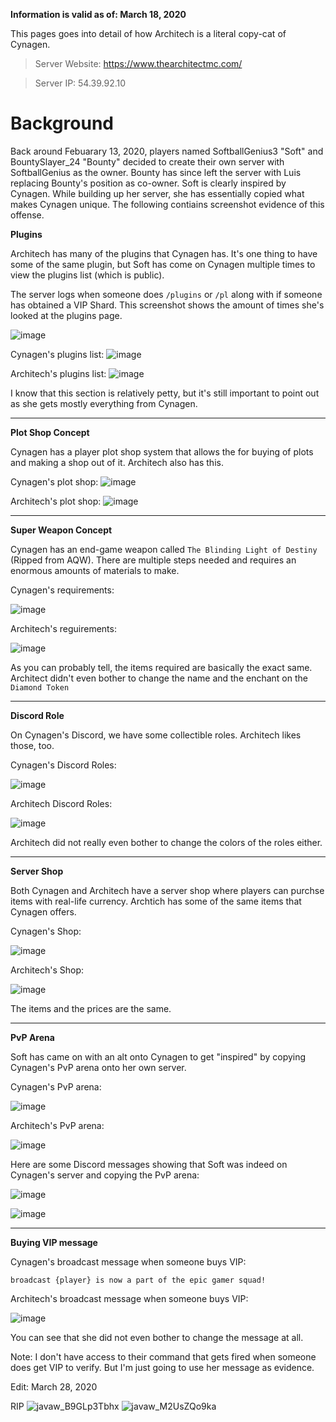**Information is valid as of: March 18, 2020**

This pages goes into detail of how Architech is a literal copy-cat of Cynagen.

>Server Website: https://www.thearchitectmc.com/

>Server IP: 54.39.92.10

# Background

Back around Febuarary 13, 2020, players named SoftballGenius3 "Soft" and BountySlayer_24 "Bounty" decided to create their own server with SoftballGenius as the owner. Bounty has since left the server with Luis replacing Bounty's position as co-owner. Soft is clearly inspired by Cynagen. While building up her server, she has essentially copied what makes Cynagen unique. The following contiains screenshot evidence of this offense.



**Plugins**

Architech has many of the plugins that Cynagen has. It's one thing to have some of the same plugin, but Soft has come on Cynagen multiple times to view the plugins list (which is public).

The server logs when someone does `/plugins` or `/pl` along with if someone has obtained a VIP Shard. This screenshot shows the amount of times she's looked at the plugins page.

![image](https://user-images.githubusercontent.com/20980266/76998586-5c357300-6923-11ea-810f-720bd9d06cde.png)

Cynagen's plugins list:
![image](https://user-images.githubusercontent.com/20980266/76999017-03b2a580-6924-11ea-8d1a-7f86e43f3834.png)

Architech's plugins list:
![image](https://user-images.githubusercontent.com/20980266/76998977-f4335c80-6923-11ea-9373-059082456254.png)

I know that this section is relatively petty, but it's still important to point out as she gets mostly everything from Cynagen.

----------------------------------------------------------------------------------------------------------------------------------------


**Plot Shop Concept**

Cynagen has a player plot shop system that allows the for buying of plots and making a shop out of it. Architech also has this.

Cynagen's plot shop:
![image](https://user-images.githubusercontent.com/20980266/76999759-2abda700-6925-11ea-80b6-ea226eed3e4c.png)

Architech's plot shop:
![image](https://user-images.githubusercontent.com/20980266/76999584-da464980-6924-11ea-8415-e51a951b5566.png)

----------------------------------------------------------------------------------------------------------------------------------------

**Super Weapon Concept**

Cynagen has an end-game weapon called `The Blinding Light of Destiny` (Ripped from AQW). There are multiple steps needed and requires an enormous amounts of materials to make.

Cynagen's requirements:

![image](https://user-images.githubusercontent.com/20980266/77000111-cc44f880-6925-11ea-809e-08d68d8ae7a4.png)

Architech's reguirements:

![image](https://user-images.githubusercontent.com/20980266/77000297-2776eb00-6926-11ea-9f47-35c5556c8c26.png)

As you can probably tell, the items required are basically the exact same. Architect didn't even bother to change the name and the enchant on the `Diamond Token`

----------------------------------------------------------------------------------------------------------------------------------------

**Discord Role**

On Cynagen's Discord, we have some collectible roles. Architech likes those, too.

Cynagen's Discord Roles:

![image](https://user-images.githubusercontent.com/20980266/77000659-b8e65d00-6926-11ea-95ae-79ac5dfdf860.png)

Architech Discord Roles:

![image](https://user-images.githubusercontent.com/20980266/77000765-e206ed80-6926-11ea-97c8-8bdfb06a2090.png)

Architech did not really even bother to change the colors of the roles either.

----------------------------------------------------------------------------------------------------------------------------------------

**Server Shop**

Both Cynagen and Architech have a server shop where players can purchse items with real-life currency. Archtich has some of the same items that Cynagen offers. 

Cynagen's Shop:

![image](https://user-images.githubusercontent.com/20980266/77001115-65284380-6927-11ea-9671-8d707f2499a9.png)

Architech's Shop:

![image](https://user-images.githubusercontent.com/20980266/77001170-7f622180-6927-11ea-9721-9e6c1d62f275.png)

The items and the prices are the same.

----------------------------------------------------------------------------------------------------------------------------------------

**PvP Arena**

Soft has came on with an alt onto Cynagen to get "inspired" by copying Cynagen's PvP arena onto her own server.

Cynagen's PvP arena:

![image](https://user-images.githubusercontent.com/20980266/77001611-31015280-6928-11ea-95ca-5e9997d15054.png)


Architech's PvP arena:

![image](https://user-images.githubusercontent.com/20980266/77001508-116a2a00-6928-11ea-8337-99f9f122d62d.png)

Here are some Discord messages showing that Soft was indeed on Cynagen's server and copying the PvP arena:

![image](https://user-images.githubusercontent.com/20980266/77039726-8a976a80-6984-11ea-90a3-4ab70785dc1f.png)

![image](https://user-images.githubusercontent.com/20980266/77039840-c0d4ea00-6984-11ea-9b7e-894105799bca.png)

----------------------------------------------------------------------------------------------------------------------------------------

**Buying VIP message**

Cynagen's broadcast message when someone buys VIP:

`broadcast {player} is now a part of the epic gamer squad!`

Architech's broadcast message when someone buys VIP:

![image](https://user-images.githubusercontent.com/20980266/77039481-05ac5100-6984-11ea-8967-5d4741c40f67.png)

You can see that she did not even bother to change the message at all.

Note: I don't have access to their command that gets fired when someone does get VIP to verify. But I'm just going to use her message as evidence.


Edit: March 28, 2020

RIP
![javaw_B9GLp3Tbhx](https://user-images.githubusercontent.com/20980266/77838746-3dfa1f00-713c-11ea-989d-6a11bbb5484a.jpg)
![javaw_M2UsZQo9ka](https://user-images.githubusercontent.com/20980266/77838747-3e92b580-713c-11ea-8834-2f7c1fe1c89d.png)
